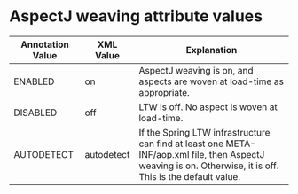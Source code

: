 # AspectJ weaving attribute values

Annotation Value|XML Value|Explanation
--|--|--
ENABLED|on|AspectJ weaving is on, and aspects are woven at load&#45;time as appropriate.
DISABLED|off|LTW is off. No aspect is woven at load&#45;time.
AUTODETECT|autodetect|If the Spring LTW infrastructure can find at least one META&#45;INF&#47;aop.xml file, then AspectJ weaving is on. Otherwise, it is off. This is the default value.
